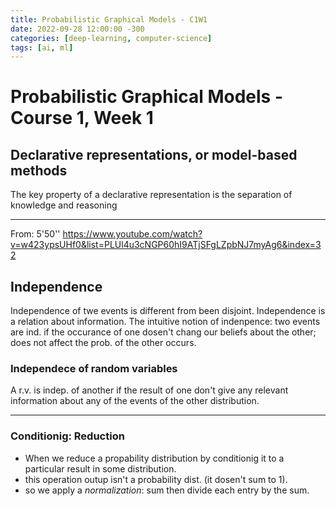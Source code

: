 ```yaml
---
title: Probabilistic Graphical Models - C1W1
date: 2022-09-28 12:00:00 -300
categories: [deep-learning, computer-science]
tags: [ai, ml]
---
```


# Probabilistic Graphical Models - Course 1, Week 1
## Declarative representations, or model-based methods 
The key property of a declarative representation is the separation of knowledge and reasoning

---
From: 5'50'' https://www.youtube.com/watch?v=w423ypsUHf0&list=PLUl4u3cNGP60hI9ATjSFgLZpbNJ7myAg6&index=32

## Independence
Independence of twe events is different from been disjoint. Independence is a relation about information.
The intuitive notion of indenpence: two events are ind. if the occurance of one dosen't chang our beliefs about the other; does not affect the prob. of the other occurs. 

### Independece of random variables
A r.v. is indep. of another if the result of one don't give any relevant information about any of the events of the other distribution.

---

### Conditionig: Reduction 
- When we reduce a propability distribution by conditionig it to a particular result in some distribution.
- this operation outup isn't a probability dist. (it dosen't sum to 1).
- so we apply a *normalization*: sum then divide each entry by the sum.



